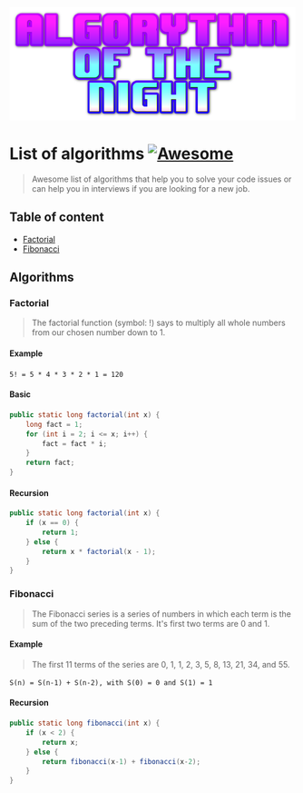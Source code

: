 ![Algorythm of the night](https://github.com/massoprod/algorythm-of-the-night/blob/master/logo.png?raw=true)

# List of algorithms [![Awesome](https://cdn.rawgit.com/sindresorhus/awesome/d7305f38d29fed78fa85652e3a63e154dd8e8829/media/badge.svg)](https://github.com/sindresorhus/awesome)

> Awesome list of algorithms that help you to solve your code issues or can help you in interviews if you are looking for a new job.

## Table of content
* [Factorial](#factorial)
* [Fibonacci](#fibonacci)

## Algorithms

### Factorial
> The factorial function (symbol: !) says to multiply all whole numbers from our chosen number down to 1.
#### Example
`5! = 5 * 4 * 3 * 2 * 1 = 120`

#### Basic
```java
public static long factorial(int x) {
    long fact = 1;
    for (int i = 2; i <= x; i++) {
        fact = fact * i;
    }
    return fact;
}
```
#### Recursion
```java
public static long factorial(int x) {
    if (x == 0) {
        return 1;
    } else {
        return x * factorial(x - 1);
    }
}
```

### Fibonacci
> The Fibonacci series is a series of numbers in which each term is the sum of the two preceding terms. It's first two terms are 0 and 1.
#### Example
> The first 11 terms of the series are 0, 1, 1, 2, 3, 5, 8, 13, 21, 34, and 55.

`S(n) = S(n-1) + S(n-2), with S(0) = 0 and S(1) = 1`

#### Recursion
```java
public static long fibonacci(int x) {
    if (x < 2) {
        return x;
    } else {
        return fibonacci(x-1) + fibonacci(x-2);
    }
}
```
